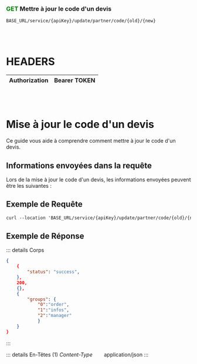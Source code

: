 ### <span style="color:green">GET</span> Mettre à jour le code d'un devis

````
BASE_URL/service/{apiKey}/update/partner/code/{old}/{new}
````

<br/> <br/>

# HEADERS

| Authorization | Bearer TOKEN |
| ------------- | -----------  |

<br/> <br/>

# Mise à jour le code d'un devis
Ce guide vous aide à comprendre comment mettre à jour le code d'un devis.


## Informations envoyées dans la requête

Lors de la mise à jour le code d'un devis, les informations envoyées peuvent être les suivantes :


## Exemple de Requête

```txt
curl --location 'BASE_URL/service/{apiKey}/update/partner/code/{old}/{new}' \'

```


## Exemple de Réponse

::: details Corps  

```json
{
    {
        "status": "success",
    },
    200,
    {},
    {
        "groups": {
            "0":"order", 
            "1":"infos",
            "2":"manager"
            }
    }
}
```
:::


::: details En-Têtes (1)
 *Content-Type*    &nbsp;&nbsp;&nbsp;&nbsp;&nbsp;&nbsp;     application/json
:::
